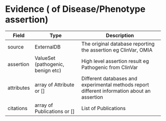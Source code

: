 # Evidence ( of Disease/Phenotype assertion)

| Field             | Type            | Description
|-------------------|-----------------|---------------------
| source            | ExternalDB         | The original database reporting the assertion eg ClinVar, OMIA
| assertion         | ValueSet (pathogenic, benign etc)| High level assertion result eg Pathogenic from ClinVar
| attributes        | array of Attribute or [] | Different databases and experimental methods report different information about an assertion
| citations         | array of Publications or [] | List of Publications






